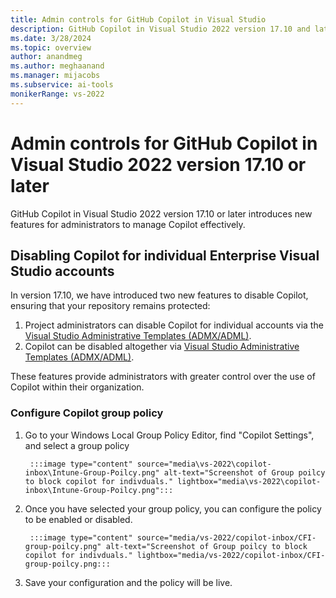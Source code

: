 ```yaml
---
title: Admin controls for GitHub Copilot in Visual Studio
description: GitHub Copilot in Visual Studio 2022 version 17.10 and later introduces new features for administrators to manage Copilot effectively. 
ms.date: 3/28/2024
ms.topic: overview 
author: anandmeg
ms.author: meghaanand
ms.manager: mijacobs
ms.subservice: ai-tools
monikerRange: vs-2022
---
```


# Admin controls for GitHub Copilot in Visual Studio 2022 version 17.10 or later
GitHub Copilot in Visual Studio 2022 version 17.10 or later introduces new features for administrators to manage Copilot effectively.

## Disabling Copilot for individual Enterprise Visual Studio accounts
In version 17.10, we have introduced two new features to disable Copilot, ensuring that your repository remains protected:
1.  Project administrators can disable Copilot for individual accounts via the [Visual Studio Administrative Templates (ADMX/ADML)](https://www.microsoft.com/en-us/download/details.aspx?id=104405).
1.  Copilot can be disabled altogether via [Visual Studio Administrative Templates (ADMX/ADML)](https://www.microsoft.com/en-us/download/details.aspx?id=104405).

These features provide administrators with greater control over the use of Copilot within their organization.

### Configure Copilot group policy
1. Go to your Windows Local Group Policy Editor, find "Copilot Settings", and select a group policy

        :::image type="content" source="media\vs-2022\copilot-inbox\Intune-Group-Poilcy.png" alt-text="Screenshot of Group poilcy to block copilot for indivduals." lightbox="media\vs-2022\copilot-inbox\Intune-Group-Poilcy.png":::


2. Once you have selected your group policy, you can configure the policy to be enabled or disabled. 

        :::image type="content" source="media/vs-2022/copilot-inbox/CFI-group-poilcy.png" alt-text="Screenshot of Group poilcy to block copilot for indivduals." lightbox="media/vs-2022/copilot-inbox/CFI-group-poilcy.png:::


3. Save your configuration and the policy will be live.